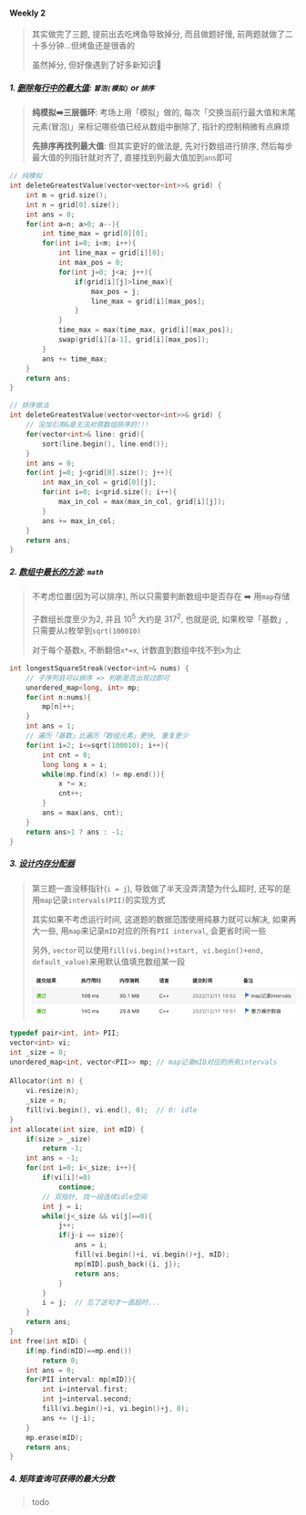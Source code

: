 #### Weekly 2
> 其实做完了三题, 提前出去吃烤鱼导致掉分, 而且做题好慢, 前两题就做了二十多分钟...但烤鱼还是很香的
> 
> 虽然掉分, 但好像遇到了好多新知识🐳

##### 1. [删除每行中的最大值](https://leetcode.cn/problems/delete-greatest-value-in-each-row/): `冒泡(模拟)` or `排序`

> **纯模拟➡️三层循环**: 考场上用「模拟」做的, 每次「交换当前行最大值和末尾元素(冒泡)」来标记哪些值已经从数组中删除了, 指针的控制稍微有点麻烦
> 
> **先排序再找列最大值**: 但其实更好的做法是, 先对行数组进行排序, 然后每步最大值的列指针就对齐了, 直接找到列最大值加到`ans`即可

```CPP
// 纯模拟
int deleteGreatestValue(vector<vector<int>>& grid) {
    int m = grid.size();
    int n = grid[0].size();
    int ans = 0;
    for(int a=n; a>0; a--){
        int time_max = grid[0][0];
        for(int i=0; i<m; i++){
            int line_max = grid[i][0];
            int max_pos = 0;
            for(int j=0; j<a; j++){
                if(grid[i][j]>line_max){
                    max_pos = j;
                    line_max = grid[i][max_pos];
                }
            }
            time_max = max(time_max, grid[i][max_pos]);
            swap(grid[i][a-1], grid[i][max_pos]);
        }
        ans += time_max;
    }
    return ans;
}
```

```CPP
// 排序做法
int deleteGreatestValue(vector<vector<int>>& grid) {
    // 没加引用&是无法对原数组排序的!!!
    for(vector<int>& line: grid){
        sort(line.begin(), line.end());
    }
    int ans = 0;
    for(int j=0; j<grid[0].size(); j++){
        int max_in_col = grid[0][j];
        for(int i=0; i<grid.size(); i++){
            max_in_col = max(max_in_col, grid[i][j]);
        }
        ans += max_in_col;
    }
    return ans;
}
```


##### 2. [数组中最长的方波](https://leetcode.cn/problems/longest-square-streak-in-an-array/): `math`
> 不考虑位置(因为可以排序), 所以只需要判断数组中是否存在 ➡️ 用`map`存储
> 
> 子数组长度至少为2, 并且 $10^5$ 大约是 $317^2$, 也就是说, 如果枚举「基数」, 只需要从`2`枚举到`sqrt(100010)`
> 
> 对于每个基数`x`, 不断翻倍`x*=x`, 计数直到数组中找不到`x`为止

```CPP
int longestSquareStreak(vector<int>& nums) {
    // 子序列且可以排序 => 判断是否出现过即可
    unordered_map<long, int> mp;
    for(int n:nums){
        mp[n]++;
    }
    int ans = 1;
    // 遍历「基数」比遍历「数组元素」更快, 重复更少
    for(int i=2; i<=sqrt(100010); i++){
        int cnt = 0;
        long long x = i;
        while(mp.find(x) != mp.end()){
            x *= x;
            cnt++;
        }
        ans = max(ans, cnt);
    }
    return ans>1 ? ans : -1;
}
```

##### 3. [设计内存分配器](https://leetcode.cn/problems/design-memory-allocator/)
> 第三题一直没移指针(`i = j`), 导致做了半天没弄清楚为什么超时, 还写的是用`map`记录`intervals(PII)`的实现方式
> 
> 其实如果不考虑运行时间, 这道题的数据范围使用纯暴力就可以解决, 如果再大一些, 用`map`来记录`mID`对应的所有`PII interval`, 会更省时间一些
> 
> 另外, `vector`可以使用`fill(vi.begin()+start, vi.begin()+end, default_value)`来用默认值填充数组某一段
> 
> ![LC6259](/appendix/LC6259.png)

```CPP
typedef pair<int, int> PII;
vector<int> vi;
int _size = 0;
unordered_map<int, vector<PII>> mp; // map记录mID对应的所有intervals

Allocator(int n) {
    vi.resize(n);
    _size = n;
    fill(vi.begin(), vi.end(), 0);  // 0: idle
}
int allocate(int size, int mID) {
    if(size > _size)
        return -1;
    int ans = -1;
    for(int i=0; i<_size; i++){
        if(vi[i]!=0)
            continue;
        // 双指针, 找一段连续idle空间
        int j = i;
        while(j<_size && vi[j]==0){
            j++;
            if(j-i == size){
                ans = i;
                fill(vi.begin()+i, vi.begin()+j, mID);
                mp[mID].push_back({i, j});
                return ans;
            }
        }
        i = j;  // 忘了这句才一直超时...
    }
    return ans;
}
int free(int mID) {
    if(mp.find(mID)==mp.end())
        return 0;
    int ans = 0;
    for(PII interval: mp[mID]){
        int i=interval.first;
        int j=interval.second;
        fill(vi.begin()+i, vi.begin()+j, 0);
        ans += (j-i);
    }
    mp.erase(mID);
    return ans;
}
```

##### 4. 矩阵查询可获得的最大分数
> todo